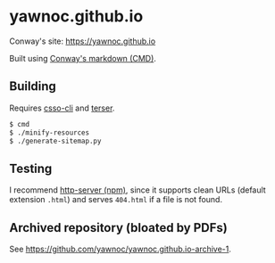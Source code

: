 # yawnoc.github.io

Conway's site: https://yawnoc.github.io

Built using [Conway's markdown (CMD)][cmd].

## Building

Requires [csso-cli] and [terser].

````bash
$ cmd
$ ./minify-resources
$ ./generate-sitemap.py
````

## Testing

I recommend [http-server (npm)][http-server],
since it supports clean URLs (default extension `.html`)
and serves `404.html` if a file is not found.

## Archived repository (bloated by PDFs)

See <https://github.com/yawnoc/yawnoc.github.io-archive-1>.

[cmd]: https://github.com/conway-markdown/conway-markdown
[csso-cli]: https://github.com/css/csso-cli
[http-server]: https://github.com/http-party/http-server
[terser]: https://github.com/terser/terser
